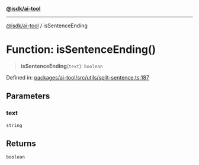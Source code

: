 [**@isdk/ai-tool**](../README.md)

***

[@isdk/ai-tool](../globals.md) / isSentenceEnding

# Function: isSentenceEnding()

> **isSentenceEnding**(`text`): `boolean`

Defined in: [packages/ai-tool/src/utils/split-sentence.ts:187](https://github.com/isdk/ai-tool.js/blob/6a89194ac34437a1bc58f7ec590cd22976939ca6/src/utils/split-sentence.ts#L187)

## Parameters

### text

`string`

## Returns

`boolean`
